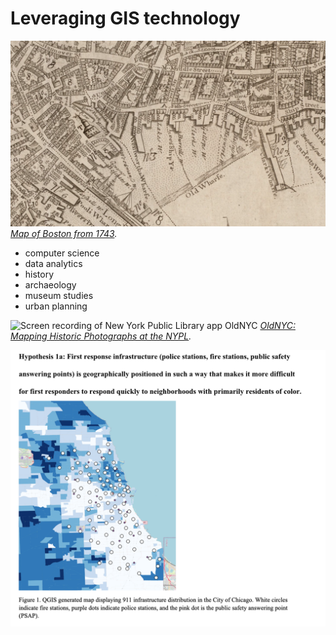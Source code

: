 # Leveraging GIS technology

![Screen capture of a map of Boston from ](media/boston.png)
*[Map of Boston from 1743](https://collections.leventhalmap.org/search/commonwealth:9s161952m).*

- computer science
- data analytics
- history
- archaeology 
- museum studies
- urban planning


![Screen recording of New York Public Library app OldNYC](media/oldnyc.gif)
*[OldNYC: Mapping Historic Photographs at the NYPL](https://www.oldnyc.org/).* 



![Screenshot of the Harvard Map Collection tutorials page](media/levin.png)
